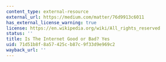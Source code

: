 ```yaml
---
content_type: external-resource
external_url: https://medium.com/matter/76d9913c6011
has_external_license_warning: true
license: https://en.wikipedia.org/wiki/All_rights_reserved
status: ''
title: Is The Internet Good or Bad? Yes
uid: 71d51b8f-8a57-425c-b87c-9f33d9e969c2
wayback_url: ''
---
```

